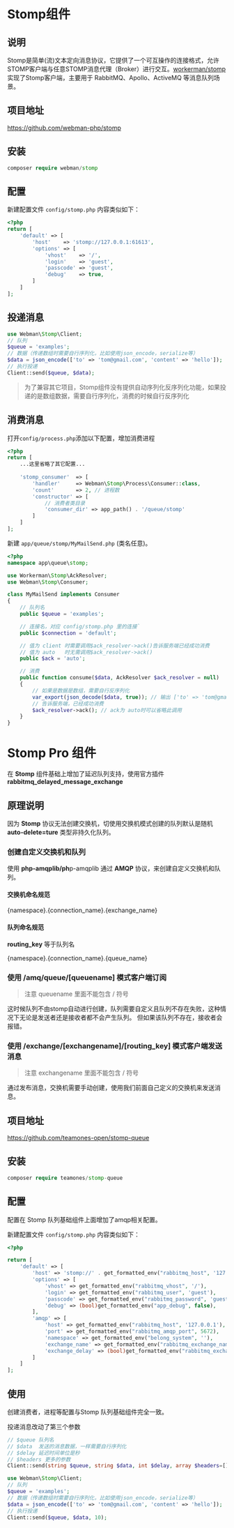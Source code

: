 # Stomp组件

## 说明

  Stomp是简单(流)文本定向消息协议，它提供了一个可互操作的连接格式，允许STOMP客户端与任意STOMP消息代理（Broker）进行交互。[workerman/stomp](https://github.com/walkor/stomp)实现了Stomp客户端，主要用于 RabbitMQ、Apollo、ActiveMQ 等消息队列场景。
 
  
## 项目地址

  https://github.com/webman-php/stomp
  
## 安装
 
  ```php
  composer require webman/stomp
  ```
  
## 配置

新建配置文件 `config/stomp.php` 内容类似如下：
  
```php
<?php
return [
    'default' => [
        'host'    => 'stomp://127.0.0.1:61613',
        'options' => [
            'vhost'    => '/',
            'login'    => 'guest',
            'passcode' => 'guest',
            'debug'    => true,
        ]
    ]
];
```

## 投递消息

```php
use Webman\Stomp\Client;
// 队列
$queue = 'examples';
// 数据（传递数组时需要自行序列化，比如使用json_encode，serialize等）
$data = json_encode(['to' => 'tom@gmail.com', 'content' => 'hello']);
// 执行投递
Client::send($queue, $data);
```

> 为了兼容其它项目，Stomp组件没有提供自动序列化反序列化功能，如果投递的是数组数据，需要自行序列化，消费的时候自行反序列化
  
## 消费消息

打开`config/process.php`添加以下配置，增加消费进程

```php
<?php
return [
    ...这里省略了其它配置...
    
    'stomp_consumer'  => [
        'handler'     => Webman\Stomp\Process\Consumer::class,
        'count'       => 2, // 进程数
        'constructor' => [
            // 消费者类目录
            'consumer_dir' => app_path() . '/queue/stomp'
        ]
    ]
];
```

新建 `app/queue/stomp/MyMailSend.php` (类名任意)。
```php
<?php
namespace app\queue\stomp;

use Workerman\Stomp\AckResolver;
use Webman\Stomp\Consumer;

class MyMailSend implements Consumer
{
    // 队列名
    public $queue = 'examples';

    // 连接名，对应 config/stomp.php 里的连接`
    public $connection = 'default';

    // 值为 client 时需要调用$ack_resolver->ack()告诉服务端已经成功消费
    // 值为 auto   时无需调用$ack_resolver->ack()
    public $ack = 'auto';

    // 消费
    public function consume($data, AckResolver $ack_resolver = null)
    {
        // 如果是数据是数组，需要自行反序列化
        var_export(json_decode($data, true)); // 输出 ['to' => 'tom@gmail.com', 'content' => 'hello']
        // 告诉服务端，已经成功消费
        $ack_resolver->ack(); // ack为 auto时可以省略此调用
    }
}
```

# Stomp Pro 组件

在 **Stomp** 组件基础上增加了延迟队列支持，使用官方插件 **rabbitmq_delayed_message_exchange**

## 原理说明

因为 **Stomp** 协议无法创建交换机，切使用交换机模式创建的队列默认是随机 **auto-delete=ture** 类型非持久化队列。

### 创建自定义交换机和队列

使用 **php-amqplib/ph**p-amqplib 通过 **AMQP** 协议，来创建自定义交换机和队列。

#### 交换机命名规范

{namespace}.{connection_name}.{exchange_name}

#### 队列命名规范

**routing_key** 等于队列名

{namespace}.{connection_name}.{queue_name}

### 使用 /amq/queue/[queuename] 模式客户端订阅

> 注意 queuename 里面不能包含 / 符号

这时候队列不由stomp自动进行创建，队列需要自定义且队列不存在失败，这种情况下无论是发送者还是接收者都不会产生队列。 但如果该队列不存在，接收者会报错。

### 使用 /exchange/[exchangename]/[routing_key] 模式客户端发送消息

> 注意 exchangename 里面不能包含 / 符号

通过发布消息，交换机需要手动创建，使用我们前面自己定义的交换机来发送消息。

## 项目地址

https://github.com/teamones-open/stomp-queue

## 安装

  ```php
  composer require teamones/stomp-queue
  ```
## 配置

配置在 Stomp 队列基础组件上面增加了amqp相关配置。

新建配置文件 `config/stomp.php` 内容类似如下：

```php
<?php

return [
    'default' => [
        'host' => 'stomp://' . get_formatted_env("rabbitmq_host", '127.0.0.1') . ':' . get_formatted_env("rabbitmq_stomp_port", 61613),
        'options' => [
            'vhost' => get_formatted_env("rabbitmq_vhost", '/'),
            'login' => get_formatted_env("rabbitmq_user", 'guest'),
            'passcode' => get_formatted_env("rabbitmq_password", 'guest'),
            'debug' => (bool)get_formatted_env("app_debug", false),
        ],
        'amqp' => [
            'host' => get_formatted_env("rabbitmq_host", '127.0.0.1'),
            'port' => get_formatted_env("rabbitmq_amqp_port", 5672),
            'namespace' => get_formatted_env("belong_system", ''),
            'exchange_name' => get_formatted_env("rabbitmq_exchange_name", 'exchange'),
            'exchange_delay' => (bool)get_formatted_env("rabbitmq_exchange_delay", true)
        ]
    ]
];
```

## 使用

创建消费者，进程等配置与Stomp 队列基础组件完全一致。

投递消息改动了第三个参数

```php
// $queue 队列名
// $data  发送的消息数据，一样需要自行序列化
// $delay 延迟时间单位是秒
// $headers 更多的参数
Client::send(string $queue, string $data, int $delay, array $headers=[]);
```

```php
use Webman\Stomp\Client;
// 队列
$queue = 'examples';
// 数据（传递数组时需要自行序列化，比如使用json_encode，serialize等）
$data = json_encode(['to' => 'tom@gmail.com', 'content' => 'hello']);
// 执行投递
Client::send($queue, $data, 10);
```

